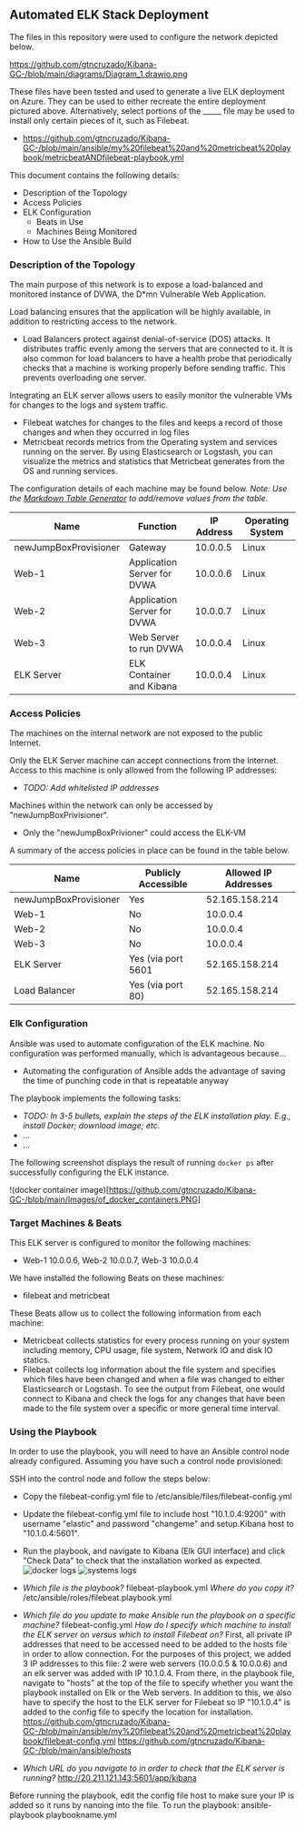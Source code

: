 ## Automated ELK Stack Deployment

The files in this repository were used to configure the network depicted below.

https://github.com/gtncruzado/Kibana-GC-/blob/main/diagrams/Diagram_1.drawio.png

These files have been tested and used to generate a live ELK deployment on Azure. They can be used to either recreate the entire deployment pictured above. Alternatively, select portions of the _____ file may be used to install only certain pieces of it, such as Filebeat.

  - https://github.com/gtncruzado/Kibana-GC-/blob/main/ansible/my%20filebeat%20and%20metricbeat%20playbook/metricbeatANDfilebeat-playbook.yml

This document contains the following details:
- Description of the Topology
- Access Policies
- ELK Configuration
  - Beats in Use
  - Machines Being Monitored
- How to Use the Ansible Build


### Description of the Topology

The main purpose of this network is to expose a load-balanced and monitored instance of DVWA, the D*mn Vulnerable Web Application.

Load balancing ensures that the application will be highly available, in addition to restricting access to the network.
- Load Balancers protect against denial-of-service (DOS) attacks. It distributes traffic evenly among the servers that are connected to it. It is also common for load balancers to have a health probe that periodically checks that a machine is working properly before sending traffic. This prevents overloading one server.

Integrating an ELK server allows users to easily monitor the vulnerable VMs for changes to the logs and system traffic.
- Filebeat watches for changes to the files and keeps a record of those changes and when they occurred in log files
- Metricbeat records metrics from the Operating system and services running on the server. By using Elasticsearch or Logstash, you can visualize the metrics and statistics that Metricbeat generates from the OS and running services.

The configuration details of each machine may be found below.
_Note: Use the [Markdown Table Generator](http://www.tablesgenerator.com/markdown_tables) to add/remove values from the table_.

| Name                  | Function                    | IP Address | Operating System |
|-----------------------|-----------------------------|------------|------------------|
| newJumpBoxProvisioner | Gateway                     | 10.0.0.5   | Linux            |
| Web-1                 | Application Server for DVWA | 10.0.0.6   | Linux            |
| Web-2                 | Application Server for DVWA | 10.0.0.7   | Linux            |
| Web-3                 | Web Server to run DVWA      | 10.0.0.4   | Linux            |
| ELK Server            | ELK Container and Kibana    | 10.0.0.4   | Linux            |

### Access Policies

The machines on the internal network are not exposed to the public Internet. 

Only the ELK Server machine can accept connections from the Internet. Access to this machine is only allowed from the following IP addresses:
- _TODO: Add whitelisted IP addresses_

Machines within the network can only be accessed by "newJumpBoxPrivisioner".
- Only the "newJumpBoxPrivioner" could access the ELK-VM

A summary of the access policies in place can be found in the table below.

| Name                  | Publicly Accessible | Allowed IP Addresses |
|-----------------------|---------------------|----------------------|
| newJumpBoxProvisioner | Yes                 |    52.165.158.214    |
|   Web-1               |     No              |   10.0.0.4           |
|  Web-2                |            No       |     10.0.0.4         |
|  Web-3                |                No   |       10.0.0.4       |
| ELK Server            | Yes (via port 5601  |     52.165.158.214   |
|   Load Balancer       |  Yes (via port 80)  | 52.165.158.214       |

### Elk Configuration

Ansible was used to automate configuration of the ELK machine. No configuration was performed manually, which is advantageous because...
- Automating the configuration of Ansible adds the advantage of saving the time of punching code in that is repeatable anyway

The playbook implements the following tasks:
- _TODO: In 3-5 bullets, explain the steps of the ELK installation play. E.g., install Docker; download image; etc._
- ...
- ...

The following screenshot displays the result of running `docker ps` after successfully configuring the ELK instance.

!(docker container image)[https://github.com/gtncruzado/Kibana-GC-/blob/main/Images/of_docker_containers.PNG]

### Target Machines & Beats
This ELK server is configured to monitor the following machines:
- Web-1 10.0.0.6, Web-2 10.0.0.7, Web-3 10.0.0.4

We have installed the following Beats on these machines:
- filebeat and metricbeat

These Beats allow us to collect the following information from each machine:
- Metricbeat collects statistics for every process running on your system including memory, CPU usage, file system, Network IO and disk IO statics.
- Filebeat collects log information about the file system and specifies which files have been changed and when a file was changed to either Elasticsearch or Logstash. To see the output from Filebeat, one would connect to Kibana and check the logs for any changes that have been made to the file system over a specific or more general time interval.

### Using the Playbook
In order to use the playbook, you will need to have an Ansible control node already configured. Assuming you have such a control node provisioned: 

SSH into the control node and follow the steps below:
- Copy the filebeat-config.yml file to /etc/ansible/files/filebeat-config.yml
- Update the filebeat-config.yml file to include host "10.1.0.4:9200" with username "elastic" and password "changeme" and setup.Kibana host to "10.1.0.4:5601".
- Run the playbook, and navigate to Kibana (Elk GUI interface) and click "Check Data" to check that the installation worked as expected.
![docker logs](https://github.com/gtncruzado/Kibana-GC-/blob/main/Images/metric%20docker%20logs.PNG)
![systems logs](https://github.com/gtncruzado/Kibana-GC-/blob/main/Images/systems%20logs.PNG)

- _Which file is the playbook?_ filebeat-playbook.yml _Where do you copy it?_ /etc/ansible/roles/filebeat.playbook.yml
- _Which file do you update to make Ansible run the playbook on a specific machine?_ filebeat-config.yml _How do I specify which machine to install the ELK server on versus which to install Filebeat on?_ First, all private IP addresses that need to be accessed need to be added to the hosts file in order to allow connection. For the purposes of this project, we added 3 IP addresses to this file: 2 were web servers (10.0.0.5 & 10.0.0.6) and an elk server was added with IP 10.1.0.4. From there, in the playbook file, navigate to "hosts" at the top of the file to specify whether you want the playbook installed on Elk or the Web servers. In addition to this, we also have to specify the host to the ELK server for Filebeat so IP "10.1.0.4" is added to the config file to specify the location for installation.
https://github.com/gtncruzado/Kibana-GC-/blob/main/ansible/my%20filebeat%20and%20metricbeat%20playbook/filebeat-config.yml
https://github.com/gtncruzado/Kibana-GC-/blob/main/ansible/hosts

- _Which URL do you navigate to in order to check that the ELK server is running?_  http://20.211.121.143:5601/app/kibana

Before running the playbook, edit the config file host to make sure your IP is added so it runs by nanoing into the file.
To run the playbook: ansible-playbook playbookname.yml
